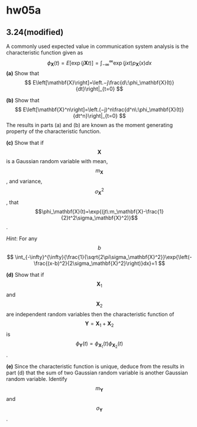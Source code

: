 # hw05a

## 3.24(modified)
A commonly used expected value in communication system analysis is the characteristic function given as
$$\phi_{\mathbf{X}}(t)=E\left[\exp{(j\mathbf{X}t)}\right]=\int_{-\infty}^{\infty}{ \exp{(jxt)}p_\mathbf{X}(x)dx}$$
**(a)** Show that
$$
E\left[\mathbf{X}\right]=\left.−j\frac{d\:\phi_\mathbf{X}(t)}{dt}\right|_{t=0}
$$

**(b)** Show that
$$
E\left[\mathbf{X}^n\right]=\left.(−j)^n\frac{d^n\:\phi_\mathbf{X}(t)}{dt^n}\right|_{t=0}
$$
The results in parts (a) and (b) are known as the moment generating property of the characteristic function.

**(c)** Show that if $$\mathbf{X}$$ is a Gaussian random variable with mean, $$m_\mathbf{X}$$ , and variance, $$\sigma_\mathbf{X}^2$$, that $$\phi_\mathbf{X}(t)=\exp{(jt\:m_\mathbf{X}-\frac{1}{2}t^2\sigma_\mathbf{X}^2)}$$.

*Hint*: For any $$b$$
$$
\int_{-\infty}^{\infty}{\frac{1}{\sqrt{2\pi\sigma_\mathbf{X}^2}}\exp{\left(-\frac{(x-b)^2}{2\sigma_\mathbf{X}^2}\right)}dx}=1
$$

**(d)** Show that if $$\mathbf{X}_1$$ and $$\mathbf{X}_2$$ are independent random variables then the characteristic function of $$\mathbf{Y}=\mathbf{X}_1+\mathbf{X}_2$$ is $$\phi_{\mathbf{Y}}(t)=\phi_{\mathbf{X}_1}(t)\phi_{\mathbf{X}_2}(t)$$.

**(e)** Since the characteristic function is unique, deduce from the results in part (d) that the sum of two Gaussian random variable is another Gaussian random variable. Identify $$m_\mathbf{Y}$$ and $$\sigma_\mathbf{Y}$$.


